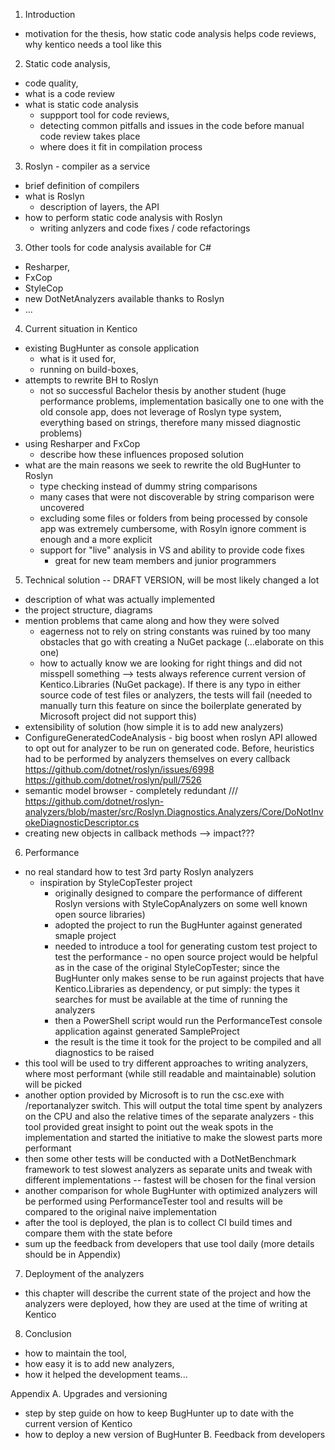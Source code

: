 1. Introduction
  - motivation for the thesis, how static code analysis helps code reviews, why kentico needs a tool like this
2. Static code analysis, 
  - code quality,
  - what is a code review
  - what is static code analysis
    - suppport tool for code reviews, 
    - detecting common pitfalls and issues in the code before manual code review takes place
    - where does it fit in compilation process
3. Roslyn - compiler as a service
  - brief definition of compilers
  - what is Roslyn
    - description of layers, the API
  - how to perform static code analysis with Roslyn
    - writing anlyzers and code fixes / code refactorings
3. Other tools for code analysis available for C#
  - Resharper,
  - FxCop
  - StyleCop
  - new DotNetAnalyzers available thanks to Roslyn
  - ...
4. Current situation in Kentico
  - existing BugHunter as console application
    - what is it used for,
    - running on build-boxes, 
  - attempts to rewrite BH to Roslyn 
    - not so successful Bachelor thesis by another student (huge performance problems, implementation basically one to one with the old console app, does not leverage of Roslyn type system, everything based on strings, therefore many missed diagnostic problems)
  - using Resharper and FxCop 
    - describe how these influences proposed solution
  - what are the main reasons we seek to rewrite the old BugHunter to Roslyn
    - type checking instead of dummy string comparisons
    - many cases that were not discoverable by string comparison were uncovered
    - excluding some files or folders from being processed by console app was extremely cumbersome, with Rosyln ignore comment is enough and a more explicit
    - support for "live" analysis in VS and ability to provide code fixes
      - great for new team members and junior programmers
5. Technical solution -- DRAFT VERSION, will be most likely changed a lot
  - description of what was actually implemented
  - the project structure, diagrams
  - mention problems that came along and how they were solved
    - eagerness not to rely on string constants was ruined by too many obstacles that go with creating a NuGet package (...elaborate on this one)
    - how to actually know we are looking for right things and did not misspell something --> tests always reference current version of Kentico.Libraries (NuGet package). If there is any typo in either source code of test files or analyzers, the tests will fail (needed to manually turn this feature on since the boilerplate generated by Microsoft project did not support this)
  - extensibility of solution (how simple it is to add new analyzers)
  - ConfigureGeneratedCodeAnalysis - big boost when roslyn API allowed to opt out for analyzer to be run on generated code. Before, heuristics had to be performed by analyzers themselves on every callback
   https://github.com/dotnet/roslyn/issues/6998
   https://github.com/dotnet/roslyn/pull/7526
  - semantic model browser - completely redundant 
    /// https://github.com/dotnet/roslyn-analyzers/blob/master/src/Roslyn.Diagnostics.Analyzers/Core/DoNotInvokeDiagnosticDescriptor.cs
  - creating new objects in callback methods --> impact???
6. Performance
  - no real standard how to test 3rd party Roslyn analyzers
    - inspiration by StyleCopTester project 
      - originally designed to compare the performance of different Roslyn versions with StyleCopAnalyzers on some well known open source libraries)
      - adopted the project to run the BugHunter against generated smaple project
      - needed to introduce a tool for generating custom test project to test the performance - no open source project would be helpful as in the case of the original StyleCopTester; since the BugHunter only makes sense to be run against projects that have Kentico.Libraries as dependency, or put simply: the types it searches for must be available at the time of running the analyzers
      - then a PowerShell script would run the PerformanceTest console application against generated SampleProject
      - the result is the time it took for the project to be compiled and all diagnostics to be raised
   - this tool will be used to try different approaches to writing analyzers, where most performant (while still readable and maintainable) solution will be picked
  -  another option provided by Microsoft is to run the csc.exe with /reportanalyzer switch. This will output the total time spent by analyzers on the CPU and also the relative times of the separate analyzers
    - this tool provided great insight to point out the weak spots in the implementation and started the initiative to make the slowest parts more performant
  - then some other tests will be conducted with a DotNetBenchmark framework to test slowest analyzers as separate units and tweak with different implementations -- fastest will be chosen for the final version
  - another comparison for whole BugHunter with optimized analyzers will be performed using PerformanceTester tool and results will be compared to the original naive implementation
  - after the tool is deployed, the plan is to collect CI build times and compare them with the state before 
  - sum up the feedback from developers that use tool daily (more details should be in Appendix)
7. Deployment of the analyzers
  - this chapter will describe the current state of the project and how the analyzers were deployed, how they are used at the time of writing at Kentico
8. Conclusion
  - how to maintain the tool, 
  - how easy it is to add new analyzers, 
  - how it helped the development teams...
  
Appendix
A. Upgrades and versioning
  - step by step guide on how to keep BugHunter up to date with the current version of Kentico
  - how to deploy a new version of BugHunter
B. Feedback from developers
  